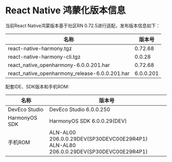# React Native 鸿蒙化版本信息

当前React Native鸿蒙版本基于社区RN 0.72.5进行适配，发布版本信息如下：

| 名称                          | 版本号                            |
| ----------------------------- | -------------------------------|
| react-native-harmony.tgz        | 0.72.68 |
| react-native-harmony-cli.tgz    | 0.0.28 |
| react_native_openharmony-6.0.0.201.har                          | 0.72.68 |
| react_native_openharmony_release-6.0.0.201.har                  | 6.0.0.201 |

配套IDE、SDK版本和手机ROM:

| 名称                          | 版本号                            |
| ----------------------------- | -------------------------------|
| DevEco Studio     | DevEco Studio 6.0.0.250 |
| HarmonyOS SDK     | HarmonyOS SDK 6.0.0.29(DEV) |
| 手机ROM           | ALN-AL00 206.0.0.29DEV(SP30DEVC00E29R4P1) <br> ALN-AL80 206.0.0.29DEV(SP30DEVC00E29R4P1) |